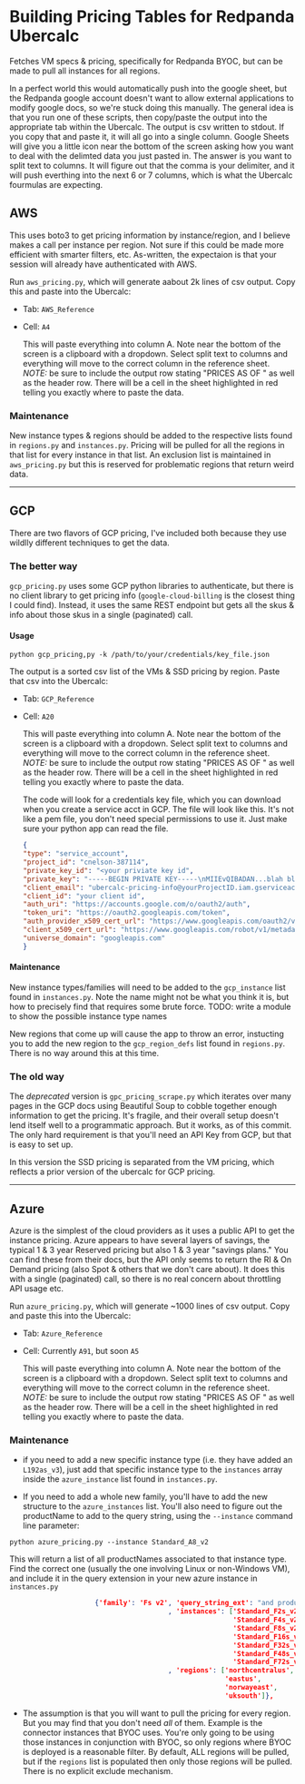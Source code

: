 # Building Pricing Tables for Redpanda Ubercalc

Fetches VM specs &amp; pricing, specifically for Redpanda BYOC, but can be made to pull all instances for all regions.

In a perfect world this would automatically push into the google sheet, but the Redpanda google account doesn't want to allow external applications to modify google docs, so we're stuck doing this manually.   The general idea is that you run one of these scripts, then copy/paste the output into the appropriate tab within the Ubercalc.   The output is csv written to stdout.   If you copy that and paste it, it will all go into a single column.   Google Sheets will give you a little icon near the bottom of the screen asking how you want to deal with the delimted data you just pasted in.  The answer is you want to split text to columns.   It will figure out that the comma is your delimiter, and it will push everthing into the next 6 or 7 columns, which is what the Ubercalc fourmulas are expecting.


## AWS

This uses boto3 to get pricing information by instance/region, and I believe makes a call per instance per region.  Not sure if this could be made more efficient with smarter filters, etc.   As-written, the expectaion is that your session will already have authenticated with AWS.  

Run `aws_pricing.py`, which will generate aabout 2k lines of csv output.   Copy this and paste into the Ubercalc: 
* Tab: `AWS_Reference`
* Cell: `A4`

  This will paste everything into column A.   Note near the bottom of the screen is a clipboard with a dropdown.   Select split text to columns and everything will move to the correct column in the reference sheet.
  *NOTE:*  be sure to include the output row stating "PRICES AS OF <date>" as well as the header row.   There will be a cell in the sheet highlighted in red telling you exactly where to paste the data.

### Maintenance

New instance types & regions should be added to the respective lists found in `regions.py` and `instances.py`.   Pricing will be pulled for all the regions in that list for every instance in that list.  An exclusion list is maintained in `aws_pricing.py` but this is reserved for problematic regions that return weird data.

---

## GCP

There are two flavors of GCP pricing, I've included both because they use wildlly different techniques to get the data.  


### The better way

`gcp_pricing.py`  uses some GCP python libraries to authenticate, but there is no client library to get pricing info (`google-cloud-billing` is the closest thing I could find).   Instead, it uses the same REST endpoint but gets all the skus & info about those skus in a single (paginated) call.   

#### Usage

`python gcp_pricing,py -k /path/to/your/credentials/key_file.json`

The output is a sorted csv list of the VMs & SSD pricing by region.  Paste that csv into the Ubercalc:
* Tab: `GCP_Reference`
* Cell: `A20`

  This will paste everything into column A.   Note near the bottom of the screen is a clipboard with a dropdown.   Select split text to columns and everything will move to the correct column in the reference sheet.
  *NOTE:*  be sure to include the output row stating "PRICES AS OF <date>" as well as the header row.   There will be a cell in the sheet highlighted in red telling you exactly where to paste the data.


  The code will look for a credentials key file, which you can download when you create a service acct in GCP.  The file will look like this.  It's not like a pem file, you don't need special permissions to use it.  Just make sure your python app can read the file.

  ```json
  {
  "type": "service_account",
  "project_id": "cnelson-387114",
  "private_key_id": "<your priviate key id",
  "private_key": "-----BEGIN PRIVATE KEY-----\nMIIEvQIBADAN...blah blah blah...veGRz7GChmx/dk=\n-----END PRIVATE KEY-----\n",
  "client_email": "ubercalc-pricing-info@yourProjectID.iam.gserviceaccount.com",
  "client_id": "your client id",
  "auth_uri": "https://accounts.google.com/o/oauth2/auth",
  "token_uri": "https://oauth2.googleapis.com/token",
  "auth_provider_x509_cert_url": "https://www.googleapis.com/oauth2/v1/certs",
  "client_x509_cert_url": "https://www.googleapis.com/robot/v1/metadata/x509/ubercalc-pricing-info%40yourProjectID.iam.gserviceaccount.com",
  "universe_domain": "googleapis.com"
  }
  ```


#### Maintenance

New instance types/families will need to be added to the `gcp_instance` list found in `instances.py`.  Note the name might not be what you think it is, but how to precisely find that requires some brute force.
TODO:  write a module to show the possible instance type names

New regions that come up will cause the app to throw an error, instucting you to add the new region to the `gcp_region_defs` list found in `regions.py`.   There is no way around this at this time.


### The old way

The _deprecated_ version is `gpc_pricing_scrape.py` which iterates over many pages in the GCP docs using Beautiful Soup to cobble together enough information to get the pricing.   It's fragile, and their overall setup doesn't lend itself well to a programmatic approach.   But it works, as of this commit.   The only hard requirement is that you'll need an API Key from GCP, but that is easy to set up.

In this version the SSD pricing is separated from the VM pricing, which reflects a prior version of the ubercalc for GCP pricing. 

---

## Azure

Azure is the simplest of the cloud providers as it uses a public API to get the instance pricing.   Azure appears to have several layers of savings, the typical 1 & 3 year Reserved pricing but also 1 & 3 year "savings plans."   You can find these from their docs, but the API only seems to return the RI & On Demand pricing (also Spot & others that we don't care about).  It does this with a single (paginated) call, so there is no real concern about throttling API usage etc.

Run `azure_pricing.py`, which will generate ~1000 lines of csv output.  Copy and paste this into the Ubercalc:
* Tab: `Azure_Reference`
* Cell: Currently `A91`, but soon `A5`

  This will paste everything into column A.   Note near the bottom of the screen is a clipboard with a dropdown.   Select split text to columns and everything will move to the correct column in the reference sheet.
  *NOTE:*  be sure to include the output row stating "PRICES AS OF <date>" as well as the header row.   There will be a cell in the sheet highlighted in red telling you exactly where to paste the data.


### Maintenance

* if you need to add a new specific instance type (i.e. they have added an `L192as_v3`), just add that specific instance type to the `instances` array inside the `azure_instance` list found in `instances.py`.

* If you need to add a whole new family, you'll have to add the new structure to the `azure_instances` list.  You'll also need to figure out the productName to add to the query string, using the `--instance` command line parameter:

`python azure_pricing.py --instance Standard_A8_v2`

This will return a list of all productNames associated to that instance type.  Find the correct one (usually the one involving Linux or non-Windows VM), and include it in the query extension in your new azure instance in `instances.py`

```json
                     {'family': 'Fs v2', 'query_string_ext': "and productName eq 'Virtual Machines FSv2 Series'"
                                       , 'instances': ['Standard_F2s_v2',
                                                       'Standard_F4s_v2',
                                                       'Standard_F8s_v2',
                                                       'Standard_F16s_v2',
                                                       'Standard_F32s_v2',
                                                       'Standard_F48s_v2',
                                                       'Standard_F72s_v2']
                                       , 'regions': ['northcentralus',
                                                     'eastus',
                                                     'norwayeast',
                                                     'uksouth']},
```


* The assumption is that you will want to pull the pricing for every region.  But you may find that you don't need _all_ of them.   Example is the connector instances that BYOC uses.   You're only going to be using those instances in conjunction with BYOC, so only regions where BYOC is deployed is a reasonable filter.   By default, ALL regions will be pulled, but if the `regions` list is populated then only those regions will be pulled.  There is no explicit exclude mechanism.
